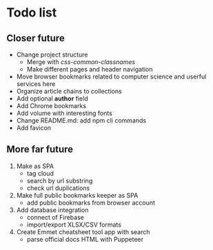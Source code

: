 # Todo list

## Closer future

* Change project structure
  * Merge with *css-common-classnames*
  * Make different pages and header navigation
* Move browser bookmarks related to computer science and userful services here
* Organize article chains to collections
* Add optional **author** field
* Add Chrome bookmarks
* Add volume with interesting fonts
* Change README.md: add npm cli commands
* Add favicon

## More far future

1. Make as SPA
    * tag cloud
    * search by url substring
    * check url duplications
2. Make full public bookmarks keeper as SPA
    * add public bookmarks from browser account
3. Add database integration
    * connect of Firebase
    * import/export XLSX/CSV formats
4. Create Emmet cheatsheet tool app with search
    * parse official docs HTML with Puppeteer
